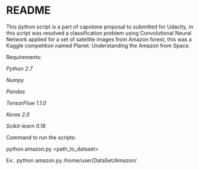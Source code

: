 # README

This ṕython script is a part of capstone proposal to submitted for Udacity, 
in this script was resolved a classification problem using Convolutional Neural
Network applied for a set of satellite images from Amazon forest, this was a Kaggle
competition named Planet: Understanding the Amazon from Space.


Requirements:

_Python_ _2.7_

_Numpy_

_Pandas_

_TensorFlow_ _1.1.0_

_Keras_ _2.0_

_Scikit-learn_ _0.18_


Command to run the scripts:

python amazon.py <path_to_dataset>

Ex:.  python amazon.py /home/user/DataSet/Amazon/